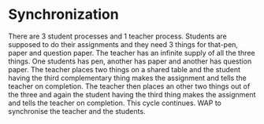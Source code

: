 # Synchronization
There are 3 student processes and 1 teacher process. Students are supposed to do their assignments and they need 3 things for that-pen, paper and question paper. The teacher has an infinite supply of all the three things. One students has pen, another has paper and another has question paper. The teacher places two things on a shared table and the student having the third complementary thing makes the assignment and tells the teacher on completion. The teacher then places an other two things out of the three and again the student having the third thing makes the assignment and tells the teacher on completion. This cycle continues. WAP to synchronise the teacher and the students.
